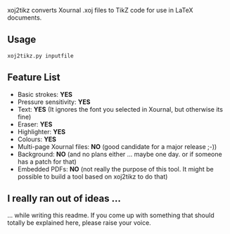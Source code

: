 xoj2tikz converts Xournal .xoj files to TikZ code for use in LaTeX documents.

## Usage ##

    xoj2tikz.py inputfile
    
## Feature List ##

 * Basic strokes: **YES**
 * Pressure sensitivity: **YES**
 * Text: **YES** (It ignores the font you selected in Xournal, but otherwise its
   fine)
 * Eraser: **YES**
 * Highlighter: **YES**
 * Colours: **YES**
 * Multi-page Xournal files: **NO** (good candidate for a major release ;-))
 * Background: **NO** (and no plans either ... maybe one day. or if someone has
   a patch for that)
 * Embedded PDFs: **NO** (not really the purpose of this tool. It might be
   possible to build a tool based on xoj2tikz to do that)

## I really ran out of ideas ... ##

... while writing this readme. If you come up with something that should
totally be explained here, please raise your voice.